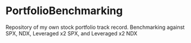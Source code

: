 # PortfolioBenchmarking
Repository of my own stock portfolio track record. Benchmarking against SPX, NDX, Leveraged x2 SPX, and Leveraged x2 NDX  
